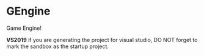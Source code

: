 # GEngine
Game Engine!

<b>VS2019</b>
if you are generating the project for visual studio, DO NOT forget to mark the sandbox as the startup project.

